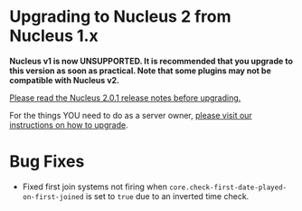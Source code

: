 # Upgrading to Nucleus 2 from Nucleus 1.x

**Nucleus v1 is now UNSUPPORTED. It is recommended that you upgrade to this version as soon as practical. Note that some plugins may not be compatible with Nucleus v2.**

[Please read the Nucleus 2.0.1 release notes before upgrading.](https://ore.spongepowered.org/Nucleus/Nucleus/versions/2.0.1)

For the things YOU need to do as a server owner, [please visit our instructions on how to upgrade](https://v2.nucleuspowered.org/docs/howto/migrate.html).

# Bug Fixes

* Fixed first join systems not firing when `core.check-first-date-played-on-first-joined` is set to `true` due to an inverted time check.